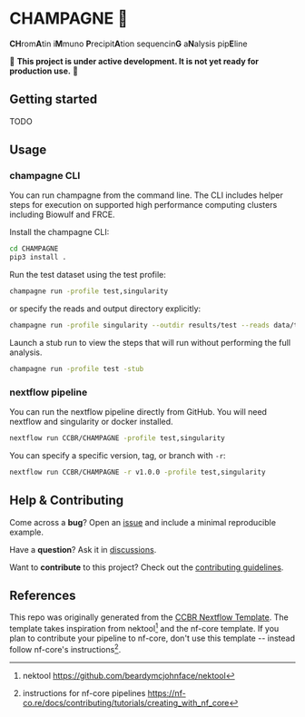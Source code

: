 # CHAMPAGNE 🍾

**CH**rom**A**tin i**M**muno **P**recipit**A**tion sequencin**G** a**N**alysis pip**E**line

🚧 **This project is under active development. It is not yet ready for production use.** 🚧

## Getting started

TODO

## Usage

### champagne CLI

You can run champagne from the command line.
The CLI includes helper steps for execution on supported
high performance computing clusters including Biowulf and FRCE.

Install the champagne CLI:

```sh
cd CHAMPAGNE
pip3 install .
```

Run the test dataset using the test profile:

```sh
champagne run -profile test,singularity
```

or specify the reads and output directory explicitly:

```sh
champagne run -profile singularity --outdir results/test --reads data/test/nf-core/*.fastq.gz
```

Launch a stub run to view the steps that will run without performing the full analysis.

```sh
champagne run -profile test -stub
```

### nextflow pipeline

You can run the nextflow pipeline directly from GitHub.
You will need nextflow and singularity or docker installed.

```sh
nextflow run CCBR/CHAMPAGNE -profile test,singularity
```

You can specify a specific version, tag, or branch with `-r`:

```sh
nextflow run CCBR/CHAMPAGNE -r v1.0.0 -profile test,singularity
```

## Help & Contributing

Come across a **bug**? Open an [issue](https://github.com/CCBR/CHAMPAGNE/issues) and include a minimal reproducible example.

Have a **question**? Ask it in [discussions](https://github.com/CCBR/CHAMPAGNE/discussions).

Want to **contribute** to this project? Check out the [contributing guidelines](docs/CONTRIBUTING.md).

## References

This repo was originally generated from the
[CCBR Nextflow Template](https://github.com/CCBR/CCBR_NextflowTemplate).
The template takes inspiration from nektool[^1] and the nf-core template.
If you plan to contribute your pipeline to nf-core, don't use this template --
instead follow nf-core's instructions[^2].

[^1]: nektool https://github.com/beardymcjohnface/nektool
[^2]: instructions for nf-core pipelines https://nf-co.re/docs/contributing/tutorials/creating_with_nf_core
